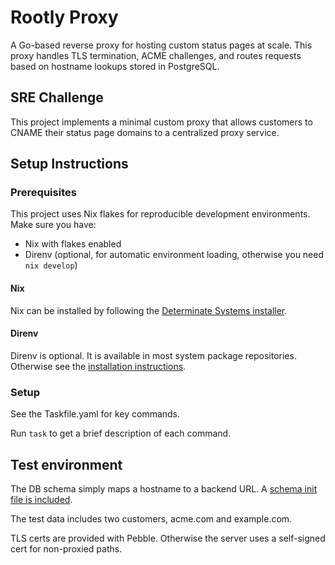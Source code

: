# Rootly Proxy

A Go-based reverse proxy for hosting custom status pages at scale. This proxy handles TLS termination, ACME challenges, and routes requests based on hostname lookups stored in PostgreSQL.

## SRE Challenge

This project implements a minimal custom proxy that allows customers to CNAME their status page domains to a centralized proxy service.

## Setup Instructions

### Prerequisites

This project uses Nix flakes for reproducible development environments. Make sure you have:
- Nix with flakes enabled
- Direnv (optional, for automatic environment loading, otherwise you need `nix develop`)


#### Nix

Nix can be installed by following the [Determinate Systems installer](https://determinate.systems/nix-installer/).


#### Direnv

Direnv is optional. It is available in most system package repositories. Otherwise see the
[installation instructions](https://direnv.net/docs/installation.html).

### Setup

See the Taskfile.yaml for key commands.

Run `task` to get a brief description of each command.

## Test environment

The DB schema simply maps a hostname to a backend URL. A [schema init file is included](init.sql).

The test data includes two customers, acme.com and example.com.

TLS certs are provided with Pebble. Otherwise the server uses a self-signed cert for non-proxied paths.

